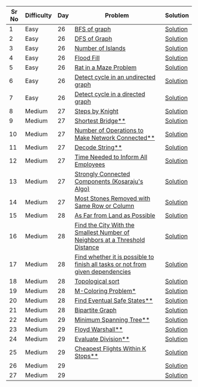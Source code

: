 | Sr No | Difficulty | Day | Problem                                                                                                                                                                                               | Solution                                                                                             |
| ----- | ---------- | --- | ----------------------------------------------------------------------------------------------------------------------------------------------------------------------------------------------------- | ---------------------------------------------------------------------------------------------------- |
| 1     | Easy       | 26  | [BFS of graph](https://practice.geeksforgeeks.org/problems/bfs-traversal-of-graph/1)                                                                                                                     | [Solution](./Easy/BFS_of_graph.cpp)                                                                     |
| 2     | Easy       | 26  | [DFS of Graph](https://practice.geeksforgeeks.org/problems/depth-first-traversal-for-a-graph/1?utm_source=geeksforgeeks&utm_medium=article_practice_tab&utm_campaign=article_practice_tab)               | [Solution](./Easy/DFS_of_Graph.cpp)                                                                     |
| 3     | Easy       | 26  | [Number of Islands](./Easy/Number_of_Islands.cpp)                                                                                                                                                        | [Solution](./Easy/Number_of_Islands.cpp)                                                                |
| 4     | Easy       | 26  | [Flood Fill](https://leetcode.com/problems/flood-fill/)                                                                                                                                                  | [Solution](./Easy/Flood_Fill.cpp)                                                                       |
| 5     | Easy       | 26  | [Rat in a Maze Problem](https://practice.geeksforgeeks.org/problems/rat-in-a-maze-problem/1)                                                                                                             | [Solution](./Easy/Rat_in_a_Maze_Problem.cpp)                                                            |
| 6     | Easy       | 26  | [Detect cycle in an undirected graph](https://practice.geeksforgeeks.org/problems/detect-cycle-in-an-undirected-graph/1)                                                                                 | [Solution](./Easy/Detect_cycle_in_an_undirected_graph.cpp)                                              |
| 7     | Easy       | 26  | [Detect cycle in a directed graph](https://practice.geeksforgeeks.org/problems/detect-cycle-in-a-directed-graph/1)                                                                                       | [Solution](./Easy/Detect_cycle_in_a_directed_graph.cpp)                                                 |
| 8     | Medium     | 27  | [Steps by Knight](https://practice.geeksforgeeks.org/problems/steps-by-knight5927/1)                                                                                                                     | [Solution](./Medium/Steps_by_Knight.cpp)                                                                |
| 9     | Medium     | 27  | [Shortest Bridge\*\*](https://leetcode.com/problems/shortest-bridge/)                                                                                                                                    | [Solution](./Medium/Shortest_Bridge.cpp)                                                                |
| 10    | Medium     | 27  | [Number of Operations to Make Network Connected\*\*](https://leetcode.com/problems/number-of-operations-to-make-network-connected/)                                                                      | [Solution](./Medium/Number_of_Operations_to_Make_Network_Connected.cpp)                                 |
| 11    | Medium     | 27  | [Decode String\*\*](https://leetcode.com/problems/decode-string/)                                                                                                                                        | [Solution](./Medium/Decode_String.cpp)                                                                  |
| 12    | Medium     | 27  | [Time Needed to Inform All Employees](https://leetcode.com/problems/time-needed-to-inform-all-employees/)                                                                                                | [Solution](./Medium/Time_Needed_to_Inform_All_Employees.cpp)                                            |
| 13    | Medium     | 27  | [Strongly Connected Components (Kosaraju&#39;s Algo)](https://practice.geeksforgeeks.org/problems/strongly-connected-components-kosarajus-algo/1)                                                        | [Solution](./Medium/Strongly_Connected_Components_Kosaraju_Algo.cpp)                                    |
| 14    | Medium     | 27  | [Most Stones Removed with Same Row or Column](https://leetcode.com/problems/most-stones-removed-with-same-row-or-column/)                                                                                | [Solution](./Medium/Most_Stones_Removed_witSame_Row_or_Column.cpp)                                      |
| 15    | Medium     | 28  | [As Far from Land as Possible](https://leetcode.com/problems/as-far-from-land-as-possible/submissions/)                                                                                                  | [Solution](./Medium/As_Far_from_Land_as_Possible.cpp)                                                   |
| 16    | Medium     | 28  | [Find the City With the Smallest Number of Neighbors at a Threshold Distance](https://leetcode.com/problems/find-the-city-with-the-smallest-number-of-neighbors-at-a-threshold-distance/)                | [Solution](./Medium/Find_the_City_With_the_Smallest_Number_of_Neighbors_at_a_Threshold_Distance.cpp)    |
| 17    | Medium     | 28  | [Find whether it is possible to finish all tasks or not from given dependencies](https://www.geeksforgeeks.org/find-whether-it-is-possible-to-finish-all-tasks-or-not-from-given-dependencies/#practice) | [Solution](./Medium/Find_whether_it_is_possible_to_finish_all_tasks_or_not_from_given_dependencies.cpp) |
| 18    | Medium     | 28  | [Topological sort](https://practice.geeksforgeeks.org/problems/topological-sort/1)                                                                                                                       | [Solution](./Medium/Topological_sort.cpp)                                                               |
| 19    | Medium     | 28  | [M-Coloring Problem\*](https://practice.geeksforgeeks.org/problems/m-coloring-problem-1587115620/1?utm_source=geeksforgeeks&utm_medium=ml_article_practice_tab&utm_campaign=article_practice_tab)        | [Solution](./Medium/M_Coloring_Problem.cpp)                                                             |
| 20    | Medium     | 28  | [Find Eventual Safe States\*\*](https://leetcode.com/problems/find-eventual-safe-states/)                                                                                                                | [Solution](./Medium/Find_Eventual_Safe_States.cpp)                                                      |
| 21    | Medium     | 28  | [Bipartite Graph](https://practice.geeksforgeeks.org/problems/bipartite-graph/1?utm_source=geeksforgeeks&utm_medium=article_practice_tab&utm_campaign=article_practice_tab)                              | [Solution](./Medium/Bipartite_Graph.cpp)                                                                |
| 22    | Medium     | 29  | [Minimum Spanning Tree**](https://practice.geeksforgeeks.org/problems/minimum-spanning-tree/1?utm_source=geeksforgeeks&utm_medium=article_practice_tab&utm_campaign=article_practice_tab)                | [Solution](./Medium/Minimum_Spanning_Tree.cpp)                                                          |
| 23    | Medium     | 29  | [Floyd Warshall**](https://practice.geeksforgeeks.org/problems/implementing-floyd-warshall2042/1)                                                                                                        | [Solution](./Medium/Floyd_Warshall.cpp)                                                                 |
| 24    | Medium     | 29  | [Evaluate Division**](https://leetcode.com/problems/evaluate-division/)                                                                                                                                                                                                  | [Solution](./Medium/Evaluate_Division.cpp)                                                                                            |
| 25    | Medium     | 29  | [Cheapest Flights Within K Stops**](https://leetcode.com/problems/cheapest-flights-within-k-stops/)                                                                                                                                                                                                  | [Solution](./Medium/Cheapest_Flights_Within_K_Stops.cpp)                                                                                            |
| 26    | Medium     | 29  | []()                                                                                                                                                                                                  | [Solution]()                                                                                            |
| 27    | Medium     | 29  | []()                                                                                                                                                                                                  | [Solution]()                                                                                            |
